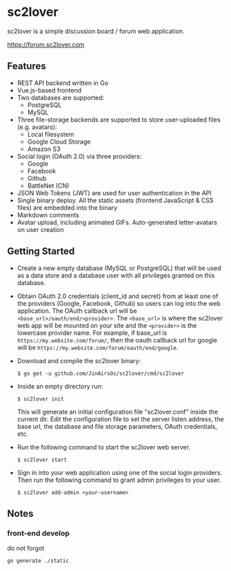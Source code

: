 # sc2lover

sc2lover is a simple discussion board / forum web application.

https://forum.sc2lover.com

## Features

- REST API backend written in Go
- Vue.js-based frontend
- Two databases are supported: 
  - PostgreSQL
  - MySQL
- Three file-storage backends are supported to store user-uploaded files (e.g. avatars):
  - Local filesystem
  - Google Cloud Storage
  - Amazon S3
- Social login (OAuth 2.0) via three providers:
  - Google
  - Facebook
  - Github
  - BattleNet (CN)
- JSON Web Tokens (JWT) are used for user authentication in the API
- Single binary deploy. All the static assets (frontend JavaScript & CSS files) are embedded into the binary
- Markdown comments
- Avatar upload, including animated GIFs. Auto-generated letter-avatars on user creation

## Getting Started

  * Create a new empty database (MySQL оr PostgreSQL) that will be used as a data store and a database user with all privileges granted on this database.

  * Obtain OAuth 2.0 credentials (client_id and secret) from at least one of the providers (Google, Facebook, Github) so users can log into the web application. The OAuth callback url will be `<base_url>/oauth/end/<provider>`. The `<base_url>` is where the sc2lover web app will be mounted on your site and the `<provider>` is the lowercase provider name. For example, if base_url is `https://my.website.com/forum/`, then the oauth callback url for google will be `https://my.website.com/forum/oauth/end/google`.

  * Download and compile the sc2lover binary:
    ```
    $ go get -u github.com/JinAirsOs/sc2lover/cmd/sc2lover
    ```

  * Inside an empty directory run:
    ```
    $ sc2lover init
    ```
    This will generate an initial configuration file "sc2lover.conf" inside the current dir.
    Edit the configuration file to set the server listen address, the base url, the database and file storage parameters, OAuth credentials, etc.

  * Run the following command to start the sc2lover web server.
    ```
    $ sc2lover start
    ```

  * Sign in into your web application using one of the social login providers.
    Then run the following command to grant admin privileges to your user.
    ```
    $ sc2lover add-admin <your-username>
    ```

## Notes

### front-end develop 
do not forgot
```
go generate ./static
```